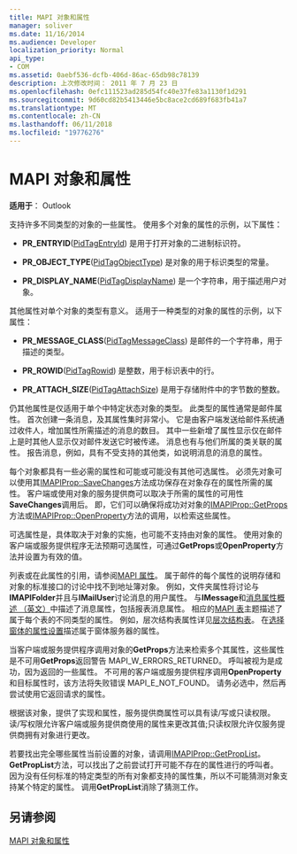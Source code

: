 ```yaml
---
title: MAPI 对象和属性
manager: soliver
ms.date: 11/16/2014
ms.audience: Developer
localization_priority: Normal
api_type:
- COM
ms.assetid: 0aebf536-dcfb-406d-86ac-65db98c78139
description: 上次修改时间： 2011 年 7 月 23 日
ms.openlocfilehash: 0efc111523ad285d54fc40e37fe83a1130f1d291
ms.sourcegitcommit: 9d60cd82b5413446e5bc8ace2cd689f683fb41a7
ms.translationtype: MT
ms.contentlocale: zh-CN
ms.lasthandoff: 06/11/2018
ms.locfileid: "19776276"
---
```

# <a name="mapi-objects-and-properties"></a>MAPI 对象和属性

  
  
**适用于**： Outlook 
  
支持许多不同类型的对象的一些属性。 使用多个对象的属性的示例，以下属性：
  
- **PR_ENTRYID**([PidTagEntryId](pidtagentryid-canonical-property.md)) 是用于打开对象的二进制标识符。
    
- **PR_OBJECT_TYPE**([PidTagObjectType](pidtagobjecttype-canonical-property.md)) 是对象的用于标识类型的常量。
    
- **PR_DISPLAY_NAME**([PidTagDisplayName](pidtagdisplayname-canonical-property.md)) 是一个字符串，用于描述用户对象。
    
其他属性对单个对象的类型有意义。 适用于一种类型的对象的属性的示例，以下属性：
  
- **PR_MESSAGE_CLASS**([PidTagMessageClass](pidtagmessageclass-canonical-property.md)) 是邮件的一个字符串，用于描述的类型。
    
- **PR_ROWID**([PidTagRowid](pidtagrowid-canonical-property.md)) 是整数，用于标识表中的行。
    
- **PR_ATTACH_SIZE**([PidTagAttachSize](pidtagattachsize-canonical-property.md)) 是用于存储附件中的字节数的整数。
    
仍其他属性是仅适用于单个中特定状态对象的类型。 此类型的属性通常是邮件属性。 首次创建一条消息，及其属性集时非常小。 它是由客户端发送给邮件系统通过收件人，增加属性所需描述的消息的数目。 其中一些新增了属性显示仅在邮件上是时其他人显示仅对邮件发送它时被传递。 消息也有与他们所属的类关联的属性。 报告消息，例如，具有不受支持的其他类，如说明消息的消息的属性。 
  
每个对象都具有一些必需的属性和可能或可能没有其他可选属性。 必须先对象可以使用其[IMAPIProp::SaveChanges](imapiprop-savechanges.md)方法成功保存在对象存在的属性所需的属性。 客户端或使用对象的服务提供商可以取决于所需的属性的可用性**SaveChanges**调用后。 即，它们可以确保将成功对对象的[IMAPIProp::GetProps](imapiprop-getprops.md)方法或[IMAPIProp::OpenProperty](imapiprop-openproperty.md)方法的调用，以检索这些属性。 
  
可选属性是，具体取决于对象的实施，也可能不支持由对象的属性。 使用对象的客户端或服务提供程序无法预期可选属性，可通过**GetProps**或**OpenProperty**方法并设置为有效的值。 
  
列表或在此属性的引用，请参阅[MAPI 属性](mapi-properties.md)。 属于邮件的每个属性的说明存储和对象的标准接口的讨论中找不到地址簿对象。 例如，文件夹属性将讨论与**IMAPIFolder**并且与**IMailUser**讨论消息的用户属性。 与**IMessage**和[消息属性概述 （英文）](message-properties-overview.md)中描述了消息属性，包括报表消息属性。 相应的[MAPI 表](mapi-tables.md)主题描述了属于每个表的不同类型的属性。 例如，层次结构表属性详见[层次结构表](hierarchy-tables.md)。 在[选择窗体的属性设置](choosing-a-form-s-property-set.md)描述属于窗体服务器的属性。
  
当客户端或服务提供程序调用对象的**GetProps**方法来检索多个其属性，这些属性是不可用**GetProps**返回警告 MAPI_W_ERRORS_RETURNED。 呼叫被视为是成功，因为返回的一些属性。 不可用的客户端或服务提供程序调用**OpenProperty**和目标属性时，该方法将失败错误 MAPI_E_NOT_FOUND。 请务必选中，然后再尝试使用它返回请求的属性。 
  
根据该对象，提供了实现和属性，服务提供商属性可以具有读/写或只读权限。 读/写权限允许客户端或服务提供商使用的属性来更改其值;只读权限允许仅服务提供商拥有对象进行更改。 
  
若要找出完全哪些属性当前设置的对象，请调用[IMAPIProp::GetPropList](imapiprop-getproplist.md)。 **GetPropList**方法，可以找出了之前尝试打开可能不存在的属性进行的呼叫者。 因为没有任何标准的特定类型的所有对象都支持的属性集，所以不可能猜测对象支持某个特定的属性。 调用**GetPropList**消除了猜测工作。 
  
## <a name="see-also"></a>另请参阅



[MAPI 对象和属性](mapi-objects-and-properties.md)

